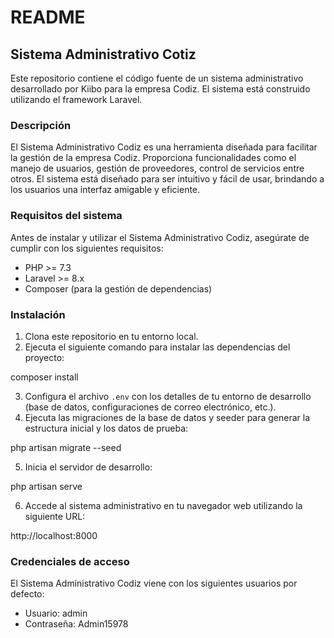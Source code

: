 # README

## Sistema Administrativo Cotiz

Este repositorio contiene el código fuente de un sistema administrativo desarrollado por Kiibo para la empresa Codiz. El sistema está construido utilizando el framework Laravel.

### Descripción

El Sistema Administrativo Codiz es una herramienta diseñada para facilitar la gestión de la empresa Codiz. Proporciona funcionalidades como el manejo de usuarios, gestión de proveedores, control de servicios entre otros. El sistema está diseñado para ser intuitivo y fácil de usar, brindando a los usuarios una interfaz amigable y eficiente.

### Requisitos del sistema

Antes de instalar y utilizar el Sistema Administrativo Codiz, asegúrate de cumplir con los siguientes requisitos:

- PHP >= 7.3
- Laravel >= 8.x
- Composer (para la gestión de dependencias)

### Instalación

1. Clona este repositorio en tu entorno local.
2. Ejecuta el siguiente comando para instalar las dependencias del proyecto:

  composer install

3. Configura el archivo `.env` con los detalles de tu entorno de desarrollo (base de datos, configuraciones de correo electrónico, etc.).
4. Ejecuta las migraciones de la base de datos y seeder para generar la estructura inicial y los datos de prueba:

  php artisan migrate --seed

5. Inicia el servidor de desarrollo:

  php artisan serve

6. Accede al sistema administrativo en tu navegador web utilizando la siguiente URL:

  http://localhost:8000

### Credenciales de acceso

El Sistema Administrativo Codiz viene con los siguientes usuarios por defecto:

- Usuario: admin
- Contraseña: Admin15978
